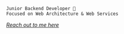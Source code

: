 ```
Junior Backend Developer 🐘
Focused on Web Architecture & Web Services 
```

*[Reach out to me here](https://www.linkedin.com/in/devjacjef/)*
